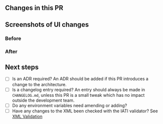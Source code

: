 ## Changes in this PR

## Screenshots of UI changes

### Before

### After

## Next steps

- [ ] Is an ADR required? An ADR should be added if this PR introduces a change to the architecture.
- [ ] Is a changelog entry required? An entry should always be made in `CHANGELOG.md`, unless this PR is a small tweak which has no impact outside the development team.
- [ ] Do any environment variables need amending or adding?
- [ ] Have any changes to the XML been checked with the IATI validator? See [XML Validation](https://github.com/UKGovernmentBEIS/beis-report-official-development-assistance/blob/develop/doc/xml-validation.md)
